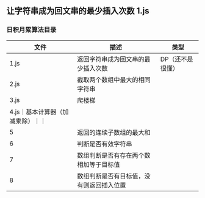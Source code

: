 ## 让字符串成为回文串的最少插入次数 1.js
### 日积月累算法目录

| 文件      | 描述         | 类型      | 
|---------- |-------------- |---------- 
| 1.js | 返回字符串成为回文串的最少插入次数 | DP（还不是很懂） | 
| 2.js | 截取两个数组中最大的相同字符串 |  | 
| 3.js | 爬楼梯 |  | 
| 4.js｜基本计算器（加减乘除）｜｜
| 5 | 返回的连续子数组的最大和||
| 6 | 判断是否有效字符串||
| 7 | 数组判断是否有存在两个数相加等于目标值||
| 8 | 数组判断是否有目标值，没有则返回插入位置||